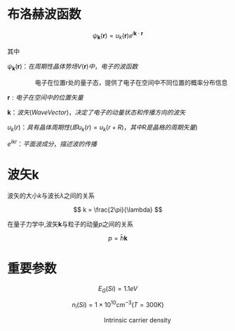 # 布洛赫波函数

$$
\psi_{\pmb k}(\pmb r)=u_k(\pmb r)e^{i\pmb k\cdot \pmb r}
$$

其中

$\psi_{\pmb{k}}(\pmb{r})：在周期性晶体势场V(\pmb r)中，电子的波函数$

                电子在位置r处的量子态，提供了电子在空间中不同位置的概率分布信息

$\pmb r:电子在空间中的位置矢量$

$\pmb k：波矢(WaveVector)，决定了电子的动量状态和传播方向的波矢$

$u_k(r)：具有晶体周期性(即u_k(r)=u_k(r+R)，其中R是晶格的周期矢量)$

$e^{ikr}：平面波成分，描述波的传播$

# 

# 波矢$\pmb k$

波矢的大小$k$与波长$\lambda$之间的关系

$$
k = \frac{2\pi}{\lambda}
$$

在量子力学中,波矢$\pmb k$与粒子的动量$p$之间的关系

$$
p=\bar h \pmb k
$$







# 重要参数

$$
E_G(Si)=1.1eV
$$

$$
n_i(Si)=1\times 10^{10} cm^{-3} (T=300K)
$$

                                                        Intrinsic carrier density
